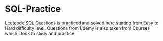 # SQL-Practice
Leetcode SQL Questions is practiced and solved here starting from Easy to Hard difficulty level.
Questions from Udemy is also taken from Courses which i took to study and practice.  
